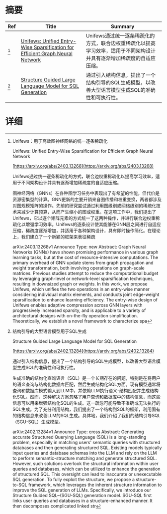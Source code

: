 # 摘要

| Ref | Title | Summary |
| --- | --- | --- |
| [^1] | [Unifews: Unified Entry-Wise Sparsification for Efficient Graph Neural Network](https://arxiv.org/abs/2403.13268) | Unifews通过统一逐条稀疏化的方式，联合边权重稀疏化以提高学习效率，适用于不同架构设计并具有逐渐增加稀疏度的自适应压缩。 |
| [^2] | [Structure Guided Large Language Model for SQL Generation](https://arxiv.org/abs/2402.13284) | 通过引入结构信息，提出了一个结构引导的SQL生成模型，以改善大型语言模型生成SQL的准确性和可执行性。 |

# 详细

[^1]: Unifews：用于高效图神经网络的统一逐条稀疏化

    Unifews: Unified Entry-Wise Sparsification for Efficient Graph Neural Network

    [https://arxiv.org/abs/2403.13268](https://arxiv.org/abs/2403.13268)

    Unifews通过统一逐条稀疏化的方式，联合边权重稀疏化以提高学习效率，适用于不同架构设计并具有逐渐增加稀疏度的自适应压缩。

    

    图神经网络（GNNs）在各种图学习任务中表现出了有希望的性能，但代价是资源密集型的计算。GNN更新的主要开销来自图传播和权重变换，两者都涉及对图规模矩阵的操作。先前的研究尝试通过利用图级别或网络级别的稀疏化技术来减少计算预算，从而产生缩小的图或权重。在这项工作中，我们提出了Unifews，它以逐个矩阵元素的方式统一了这两种操作，并进行联合边权重稀疏化以增强学习效率。Unifews的逐条设计使其能够在GNN层之间进行自适应压缩，稀疏度逐渐增加，并适用于各种架构设计，具有即时操作简化。在理论上，我们建立了一个新颖的框架来表征稀疏

    arXiv:2403.13268v1 Announce Type: new  Abstract: Graph Neural Networks (GNNs) have shown promising performance in various graph learning tasks, but at the cost of resource-intensive computations. The primary overhead of GNN update stems from graph propagation and weight transformation, both involving operations on graph-scale matrices. Previous studies attempt to reduce the computational budget by leveraging graph-level or network-level sparsification techniques, resulting in downsized graph or weights. In this work, we propose Unifews, which unifies the two operations in an entry-wise manner considering individual matrix elements, and conducts joint edge-weight sparsification to enhance learning efficiency. The entry-wise design of Unifews enables adaptive compression across GNN layers with progressively increased sparsity, and is applicable to a variety of architectural designs with on-the-fly operation simplification. Theoretically, we establish a novel framework to characterize spa
    
[^2]: 结构引导的大型语言模型用于SQL生成

    Structure Guided Large Language Model for SQL Generation

    [https://arxiv.org/abs/2402.13284](https://arxiv.org/abs/2402.13284)

    通过引入结构信息，提出了一个结构引导的SQL生成模型，以改善大型语言模型生成SQL的准确性和可执行性。

    

    生成准确的结构化查询语言（SQL）是一个长期存在的问题，特别是在将用户的语义查询与结构化数据库匹配，然后生成结构化SQL方面。现有模型通常将查询和数据库模式输入到LLM中，并依赖LLM执行语义-结构匹配并生成结构化SQL。然而，这种解决方案忽略了用户查询和数据库中的结构信息，而这些信息可以用来增强结构化SQL的生成。这一疏忽可能导致不准确或无法执行的SQL生成。为了充分利用结构，我们提出了一个结构到SQL的框架，利用固有的结构信息来改善LLM的SQL生成。具体地，我们介绍了我们的结构引导SQL（SGU-SQL）生成模型。

    arXiv:2402.13284v1 Announce Type: cross  Abstract: Generating accurate Structured Querying Language (SQL) is a long-standing problem, especially in matching users' semantic queries with structured databases and then generating structured SQL. Existing models typically input queries and database schemas into the LLM and rely on the LLM to perform semantic-structure matching and generate structured SQL. However, such solutions overlook the structural information within user queries and databases, which can be utilized to enhance the generation of structured SQL. This oversight can lead to inaccurate or unexecutable SQL generation. To fully exploit the structure, we propose a structure-to-SQL framework, which leverages the inherent structure information to improve the SQL generation of LLMs. Specifically, we introduce our Structure Guided SQL~(SGU-SQL) generation model. SGU-SQL first links user queries and databases in a structure-enhanced manner. It then decomposes complicated linked str
    

